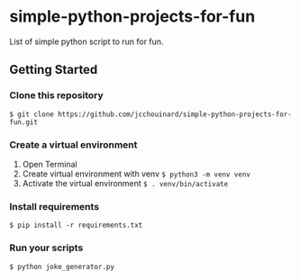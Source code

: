 # simple-python-projects-for-fun
List of simple python script to run for fun.

## Getting Started

### Clone this repository

`$ git clone https://github.com/jcchouinard/simple-python-projects-for-fun.git`

### Create a virtual environment

1. Open Terminal
2. Create virtual environment with venv
`$ python3 -m venv venv`
3. Activate the virtual environment
`$ . venv/bin/activate`

### Install requirements

`$ pip install -r requirements.txt`

### Run your scripts

`$ python joke_generator.py`